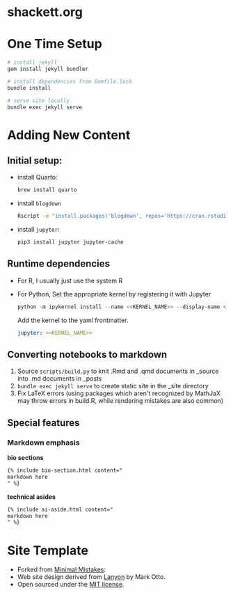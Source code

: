 # shackett.org

# One Time Setup

```bash
# install jekyll
gem install jekyll bundler

# install dependencies from Gemfile.lock
bundle install

# serve site locally
bundle exec jekyll serve
```

# Adding New Content

## Initial setup:
- install Quarto:

    ```bash
    brew install quarto
    ```

- install `blogdown`

    ```bash
    Rscript -e "install.packages('blogdown', repos='https://cran.rstudio.com/')
    ```

- install `jupyter`:

    ```bash
    pip3 install jupyter jupyter-cache
    ```

## Runtime dependencies

- For R, I usually just use the system R
- For Python,
    Set the appropriate kernel by registering it with Jupyter

    ```python
    python -m ipykernel install --name <<KERNEL_NAME>> --display-name <<DISPLAY_NAME>> --user
    ```
    
    Add the kernel to the yaml frontmatter.
    
    ```yaml
    jupyter: <<KERNEL_NAME>>
    ```
    
## Converting notebooks to markdown

1. Source `scripts/build.py` to knit .Rmd and .qmd documents in _source into .md documents in _posts
2. `bundle exec jekyll serve` to create static site in the _site directory
3. Fix LaTeX errors (using packages which aren't recognized by MathJaX may throw errors in build.R, while rendering mistakes are also common)

## Special features

### Markdown emphasis

**bio sections**

```markdown
{% include bio-section.html content="
markdown here
" %}
```

**technical asides**

```markdown
{% include ai-aside.html content="
markdown here
" %}
```

# Site Template

- Forked from [Minimal Mistakes](https://github.com/mmistakes/minimal-mistakes):
- Web site design derived from [Lanyon](https://github.com/poole/lanyon) by Mark Otto.
- Open sourced under the [MIT license](LICENSE.md).
